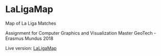 # LaLigaMap
Map of La Liga Matches

Assignment for Computer Graphics and Visualization
Master GeoTech - Erasmus Mundus 2018

Live version: [LaLigaMap](https://ismailsunni.github.io/LaLigaMap/)